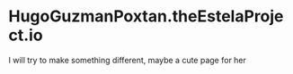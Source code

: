 # HugoGuzmanPoxtan.theEstelaProject.io
I will try to make something different, maybe a cute page for her
